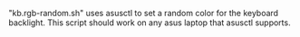 "kb.rgb-random.sh" uses asusctl to set a random color for the keyboard backlight.
This script should work on any asus laptop that asusctl supports.
